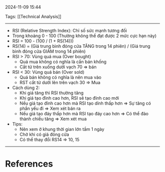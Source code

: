 2024-11-09 15:44

Tags: [[Technical Analysis]] 

---

-   RSI (Relative Strength Index): Chỉ số sức mạnh tương đối
-   Trong khoảng 0 - 100 (Thường không thể đạt được 2 mức cực hạn này)
-   RSI = 100 - (100 / (1 + RS(14)))
-   RS(14) = (Giá trung bình đóng cửa TĂNG trong 14 phiên) / (Giá trung bình đóng cửa GIẢM trong 14 phiên)
-   RSI > 70: Vùng quá mua (Over bought)
    -   Quá mua không có nghĩa là cần bán khống
    -   Cắt từ trên xuống dưới vạch 70 ⇒ bán
-   RSI < 30: Vùng quá bán (Over sold)
    -   Quá bán không có nghĩa là nên mua vào
    -   RST cắt từ dưới lên trên vạch 30 ⇒ Mua
-   Cách dùng 2:
    -   Khi giá tăng thì RSI thường tăng
    -   Khi giá tạo đỉnh cao hơn, RSI sẽ tạo đỉnh cao mới
    -   Nếu giá tạo đỉnh cao hơn mà RSI tạo dỉnh thấp hơn ⇒ Sự tăng có phần yếu đi ⇒ Xem xét bán ra
    -   Nếu giá tạo đáy thấp hơn mà RSI tạo đáy cao hơn ⇒ Có thể đảo thành chiều tăng ⇒ Xem xét mua
-   Tips:
    -   Nên xem ở khung thời gian lớn tầm 1 ngày
    -   Chờ khi có giá đóng cửa
    -   Có thể thay đổi RS14 ⇒ 10, 15

---
# References
